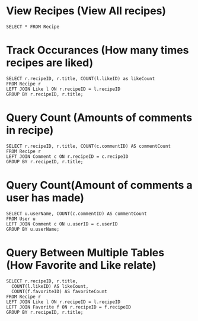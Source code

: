 # View Recipes (View All recipes)
    SELECT * FROM Recipe

# Track Occurances (How many times recipes are liked)
    SELECT r.recipeID, r.title, COUNT(l.likeID) as likeCount
    FROM Recipe r
    LEFT JOIN Like l ON r.recipeID = l.recipeID
    GROUP BY r.recipeID, r.title;

# Query Count (Amounts of comments in recipe)
    SELECT r.recipeID, r.title, COUNT(c.commentID) AS commentCount
    FROM Recipe r
    LEFT JOIN Comment c ON r.recipeID = c.recipeID
    GROUP BY r.recipeID, r.title;

# Query Count(Amount of comments a user has made)
    SELECT u.userName, COUNT(c.commentID) AS commentCount
    FROM User u
    LEFT JOIN Comment c ON u.userID = c.userID
    GROUP BY u.userName;

# Query Between Multiple Tables (How Favorite and Like relate)
    SELECT r.recipeID, r.title,
      COUNT(l.likeID) AS likeCount,
      COUNT(f.favoriteID) AS favoriteCount
    FROM Recipe r
    LEFT JOIN Like l ON r.recipeID = l.recipeID
    LEFT JOIN Favorite f ON r.recipeID = f.recipeID
    GROUP BY r.recipeID, r.title;

